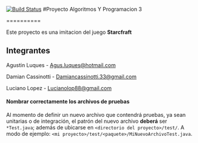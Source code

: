 [![Build Status](https://travis-ci.org/algoCraftDeveloperTeam/algosIII_tpFinal.svg?branch=master)](https://travis-ci.org/agusluques/Algo3tpFinal.svg?branch=master)
#Proyecto Algoritmos Y Programacion 3
                                                                                                                                                                 
==========

Este proyecto es una imitacion del juego **Starcfraft**

## Integrantes
Agustin Luques - Agus.luques@hotmail.com

Damian Cassinotti - Damiancassinotti.33@gmail.com

Luciano Lopez - Lucianolop88@gmail.com

#### Nombrar correctamente los archivos de pruebas

Al momento de definir un nuevo archivo que contendrá pruebas, ya sean unitarias o de integración, el patrón del nuevo archivo **deberá** ser `*Test.java`; además de ubicarse en `<directorio del proyecto>/test/`. A modo de ejemplo: `<mi proyecto>/test/<paquete>/MiNuevoArchivoTest.java`.
